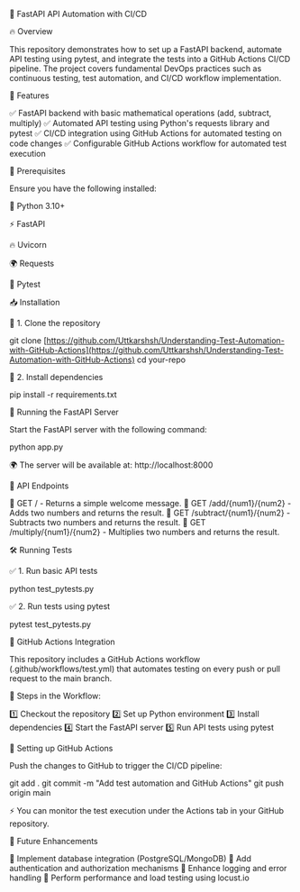 📌 FastAPI API Automation with CI/CD

🔥 Overview

This repository demonstrates how to set up a FastAPI backend, automate API testing using pytest, and integrate the tests into a GitHub Actions CI/CD pipeline. The project covers fundamental DevOps practices such as continuous testing, test automation, and CI/CD workflow implementation.

🚀 Features

✅ FastAPI backend with basic mathematical operations (add, subtract, multiply)
✅ Automated API testing using Python's requests library and pytest
✅ CI/CD integration using GitHub Actions for automated testing on code changes
✅ Configurable GitHub Actions workflow for automated test execution

📌 Prerequisites

Ensure you have the following installed:

🐍 Python 3.10+

⚡ FastAPI

🔥 Uvicorn

🌍 Requests

🧪 Pytest

📥 Installation

🔹 1. Clone the repository

 git clone [https://github.com/Uttkarshsh/Understanding-Test-Automation-with-GitHub-Actions](https://github.com/Uttkarshsh/Understanding-Test-Automation-with-GitHub-Actions)
 cd your-repo

🔹 2. Install dependencies

 pip install -r requirements.txt

🚀 Running the FastAPI Server

Start the FastAPI server with the following command:

 python app.py

🌍 The server will be available at: http://localhost:8000

🔗 API Endpoints

📌 GET / - Returns a simple welcome message.
📌 GET /add/{num1}/{num2} - Adds two numbers and returns the result.
📌 GET /subtract/{num1}/{num2} - Subtracts two numbers and returns the result.
📌 GET /multiply/{num1}/{num2} - Multiplies two numbers and returns the result.

🛠 Running Tests

✅ 1. Run basic API tests

 python test_pytests.py

✅ 2. Run tests using pytest

 pytest test_pytests.py

🔄 GitHub Actions Integration

This repository includes a GitHub Actions workflow (.github/workflows/test.yml) that automates testing on every push or pull request to the main branch.

📌 Steps in the Workflow:

1️⃣ Checkout the repository
2️⃣ Set up Python environment
3️⃣ Install dependencies
4️⃣ Start the FastAPI server
5️⃣ Run API tests using pytest

📌 Setting up GitHub Actions

Push the changes to GitHub to trigger the CI/CD pipeline:

git add .
git commit -m "Add test automation and GitHub Actions"
git push origin main

⚡ You can monitor the test execution under the Actions tab in your GitHub repository.

🌟 Future Enhancements

🔹 Implement database integration (PostgreSQL/MongoDB)
🔹 Add authentication and authorization mechanisms
🔹 Enhance logging and error handling
🔹 Perform performance and load testing using locust.io

